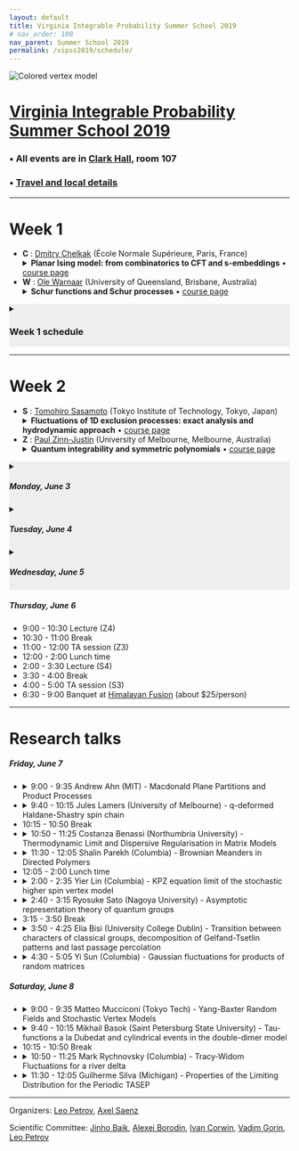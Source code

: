 ```yaml
---
layout: default
title: Virginia Integrable Probability Summer School 2019
# nav_order: 100
nav_parent: Summer School 2019
permalink: /vipss2019/schedule/
---
```


<img class="mb-4" src="{{site.url}}/img/color-vertex.jpg" style="max-width:100%" alt="Colored vertex model">

<h1 class="mb-3"><a href="{{site.url}}/vipss2019/">Virginia Integrable Probability Summer School 2019</a></h1>

### &bull; All events are in [Clark Hall](https://goo.gl/maps/KgajNcWymQ8aP9SX8), room 107

### &bull; <a href="{{site.url}}/vipss2019/travel_local/">Travel and local details</a>

---

# Week 1

<ul>
<li> <b>C</b> : <a href="http://www.pdmi.ras.ru/~dchelkak/index_en.html">Dmitry Chelkak</a> (École Normale Supérieure, Paris, France)
<details>
<summary><strong>Planar Ising model: from combinatorics to CFT and s-embeddings</strong> &bull; <a href="{{site.url}}/vipss2019/chelkak/">course page</a></summary>
<div style="padding:10px">In theoretical physics, the critical planar Ising model serves as a toy example, in which many precursors of Conformal Field Theory objects and structures exist and can be studied directly in discrete, before passing to the small mesh size limit. Mathematically, a number of results on convergence and conformal invariance of such limits were established during the last decade, both for correlation functions and for interfaces (domain walls) arising in the model. In this mini-course we plan to discuss

<ul>
<li> discrete fermions and the Kadanoff-Ceva spin-disorder formalism - crucial tools that allow one to analyse the planar Ising model;</li>
<li> streamlined version of the classical computation of the magnetization via orthogonal polynomials; </li>
<li> results on convergence of critical correlation functions (energy densities, spins, ...) in bounded domains to CFT limits;</li>
<li> recent ideas on appropriate embeddings of weighted planar graphs that play the same role for the planar Ising model as Tutte’s barycentric embeddings do for random walks, allowing one to use discrete complex analysis techniques beyond "regular" lattices.</li>
</ul>
</div>
</details>
</li>



<li> <b>W</b> : <a href="https://people.smp.uq.edu.au/OleWarnaar/">Ole Warnaar</a> (University of Queensland, Brisbane, Australia)
<details>
<summary><strong>Schur functions and Schur processes</strong> &bull; <a href="{{site.url}}/vipss2019/warnaar/">course page</a></summary>
</details>
</li>
</ul>

<details style="background:#EEEEEE">
<summary>
<h3>Week 1 schedule</h3>
</summary>
<h5 id="monday-may-27">Monday, May 27</h5>
<ul>
  <li>08:55 - 09:00 Opening remarks</li>
  <li>9:00 - 10:30 Lecture (C1)</li>
  <li>10:30 - 11:00 Break</li>
  <li>11:00 - 12:00 TA session (C1)</li>
  <li>12:00 - 2:00 Lunch time</li>
  <li>2:00 - 3:30 Lecture (W1)</li>
  <li>3:30 - 4:00 Break</li>
  <li>4:00 - 5:00 TA session (W1)</li>
</ul>

<h5 id="tuesday-may-28">Tuesday, May 28</h5>
<ul>
  <li>9:00 - 10:30 Lecture (W2)</li>
  <li>10:30 - 11:00 Break</li>
  <li>11:00 - 12:00 TA session (W2)</li>
  <li>12:00 - 2:00 Lunch time</li>
  <li>2:00 - 3:30 Lecture (C2)</li>
  <li>3:30 - 4:00 Break</li>
  <li>4:00 - 5:00 TA session (C2)</li>
</ul>

<h5 id="wednesday-may-29">Wednesday, May 29</h5>
<ul>
  <li>9:00 - 10:30 Lecture (C3)</li>
  <li>10:30 - 11:00 Break</li>
  <li>11:00 - 12:00 TA session (C3)</li>
  <li>Free time / collaboration</li>
</ul>

<h5 id="thursday-may-30">Thursday, May 30</h5>
<ul>
<li>9:00 - 10:30 Lecture (W3)</li>
<li>10:30 - 11:00 Break</li>
<li>11:00 - 12:00 TA session (W3)</li>
<li>12:00 - 2:00 Lunch time</li>
<li><details>
<summary>2:00 - 3:00 Research talk: Marianna Russkikh (University of Geneva) - Dimers and embeddings</summary>
<div style="padding:10px">
One of the main questions in the context of the universality and
conformal invariance of a critical 2D lattice model is to find an
embedding which geometrically encodes the weights of the model and
that admits “nice” discretizations of Laplace and Cauchy-Riemann
operators. We establish a correspondence between dimer models on a
bipartite graph and circle patterns with the combinatorics of that
graph. We describe how to construct a circle pattern of a dimer
planar graph using its Kasteleyn weights. We also introduce the
definition of discrete holomorphicity on such an embedding. We
discuss the link between these functions and actual continuous
holomorphic functions.
<br>
Based on:
<ul>
<li>“Dimers and Circles” joint with R. Kenyon, W. Lam, S.
Ramassamy;</li>
<li>“Holomorphic functions on t-embeddings of planar graphs” joint with D. Chelkak, B. Laslier.</li>
</ul>
</div>
</details>
</li>
<li>3:00 - 3:30 Break</li>
<li>3:30 - 5:00 Lecture (C4)</li>
</ul>

<h5 id="friday-may-31">Friday, May 31</h5>

<ul>
<li>9:00 - 10:30 Lecture (W4)</li>
<li>10:30 - 11:00 Break with snacks</li>
<li><details>
<summary>11:00 - 12:00 Research talk: Guillaume Barraquand (ENS) - Diffusions in random environment</summary>
<div style="padding:10px">
We will consider the effect of adding a space-time white noise drift to a
collection of independent Brownian motions. Using an integrable
discretization of the model, we will see that the extreme value behavior
for these diffusions is governed by the Kardar-Parisi-Zhang universality
class which arises in random growth models and random matrix theory. <br />This
talk is based on joint works with Ivan Corwin and Mark Rychnovsky.
</div>
</details></li>
<li>
<details><summary>12:15 - 1:15 Research talk: Cesar Cuenca (MIT) - Probability measures of representation theoretic origin</summary> 
<div style="padding:10px">
We introduce the BC type Z-measures as members of a 4-parameter family of point processes, with origins in the representation theory of the infinite-dimensional orthogonal and symplectic groups. The main result we present is that the BC type Z-measures are determinantal point processes with explicit correlation kernels, in terms of hypergeometric functions. In joint work with Grigori Olshanski, we have defined natural q-analogues of the BC type Z-measures. Our construction is based on the theory of q-hypergeometric orthogonal polynomials, though we hope that these measures can also be constructed from the representation theory of quantum groups. The last part of the talk is a brief overview of the quantization of the BC type Z-measures.
</div>
</details>
</li>
<li>Free time / collaboration</li>
</ul>
</details>

---

<h1 id="week-2">Week 2</h1>

<ul>
<li> <b>S</b> : <a href="https://search.star.titech.ac.jp/titech-ss/pursuer.act?event=outside&amp;key_t2r2Rid=CTT100380272&amp;lang=en">Tomohiro Sasamoto</a> (Tokyo Institute of Technology, Tokyo, Japan) 
<details>
<summary><strong>Fluctuations of 1D exclusion processes: exact analysis and hydrodynamic approach</strong> &bull; <a href="http://frg.int-prob.org/vipss2019/sasamoto/">course page</a></summary>
<div style="padding:10px">
One dimensional exclusion processes are stochastic processes in which many particles perform random walks under exclusion constraint. They have been playing important role in the fields of stochastic interacting systems in probability theory and non-equilibrium statistical mechanics in physics. For the last two decades, fluctuations of the processes have been studied quite intensively, since the seminal work by Johansson[1-1] on totally asymmetric simple exclusion process (TASEP) showing that the current fluctuation of TASEP with step initial condition is described by the GUE Tracy-Widom distribution. There have been a vast accumulation of generalizations and related results, but there are still many intriguing questions and problems to be solved.
<br /><br />
In these lectures, we discuss a few new directions in the studies of fluctuations of exclusion processes. We also stress that such studies provide valuable insight to other methods based on hydrodynamic ideas which can be applied to a wider class of interacting particle systems. In the first lecture we review the basics of the subject. After introducing a few models such as the asymmetric simple exclusion process(ASEP) and the Kardar-Parisi-Zhang (KPZ) equation, we explain how one can study their fluctuations for the case of TASEP[1-2]. In the second lecture, we show that an approach introduced in [2] using Frobenius determinant can be applied to a large class of models in a unified manner. In the third lecture we explain our recent result on a two-species exclusion process and connection to the nonlinear fluctuating hydrodynamics[3]. In the last lecture we will consider an application of the techniques to study the large derivation in the symmetric exclusion process[4-1,2].
<br /><br />
<strong>References</strong>
<ul>
<li>[1-1] K. Johansson, Shape fluctuations and random matrices, Commun. Math. Phys. (2009) 437-476. [arXiv:math/9903134]</li>
<li>[1-2] T. Sasamoto, Fluctuations of the one-dimensional asymmetric exclusion process using random matrix 
techniques, J. Stat. Mech. (2007) P07007. [arXiv:0705.2942]</li>
<li>[2] T. Imamura, T. Sasamoto, Fluctuations for stationary q- TASEP, to appear in Prob. Th. Rel. Fields. [arXiv:1701.05991]</li>
<li>[3] Z. Chen, J. de Gier, I. Hiki, T. Sasamoto, Exact confirmation of 1D nonlinear fluctuating hydrodynamics for a two-species exclusion process, Phys. Rev. Lett. 120, 240601 (2018). [arXiv:1803.06829]</li>
<li>[4-1] T. Imamura, K. Mallick, T. Sasamoto, Large deviations of a tracer in the symmetric exclusion process, 
Phys. Rev. Lett. 118, 160601 (2017). [arXiv:1701.05991]</li>
<li>[4-2] T. Imamura, K. Mallick, T. Sasamoto, Distribution of a tagged particle position in the one-dimensional symmetric simple exclusion process with two-sided Bernoulli initial condition, arXiv:1810.06131.</li>
</ul>
</div>
</details>


</li>
<li> <b>Z</b> : <a href="http://blogs.unimelb.edu.au/paul-zinn-justin/">Paul Zinn-Justin</a> (University of Melbourne, Melbourne, Australia) 
<details>
<summary><strong>Quantum integrability and symmetric polynomials</strong> &bull; <a href="http://frg.int-prob.org/vipss2019/zinnjustin/">course page</a></summary>
</details>
</li>
</ul>

<details style="background:#EEEEEE">
<summary>
<h5 id="monday-june-3">Monday, June 3</h5>
</summary>
<ul>
  <li>9:00 - 10:30 Lecture (S1)</li>
  <li>10:30 - 11:00 Break</li>
  <li>11:00 - 12:00 TA session (S1)</li>
  <li>12:00 - 2:00 Lunch time</li>
  <li>2:00 - 3:30 Lecture (Z1)</li>
  <li>3:30 - 4:00 Break</li>
  <li>4:00 - 5:00 TA session (Z1)</li>
</ul>
</details>

<details style="background:#EEEEEE">
<summary>
<h5 id="tuesday-june-4">Tuesday, June 4</h5>
</summary>
<ul>
  <li>9:00 - 10:30 Lecture (Z2)</li>
  <li>10:30 - 11:00 Break</li>
  <li>11:00 - 12:00 TA session (Z2)</li>
  <li>12:00 - 2:00 Lunch time</li>
  <li>2:00 - 3:30 Lecture (S2)</li>
  <li>3:30 - 4:00 Break</li>
  <li>4:00 - 5:00 TA session (S2)</li>
</ul>
</details>

<details style="background:#EEEEEE">
<summary>
<h5 id="wednesday-june-5">Wednesday, June 5</h5>
</summary>
<ul>
  <li>9:00 - 10:30 Lecture (S3)</li>
  <li>10:30 - 11:00 Break</li>
  <li>11:00 - 12:30 Lecture (Z3)</li>
  <li>Free time / collaboration</li>
</ul>
</details>

<h5 id="thursday-june-6">Thursday, June 6</h5>

<ul>
  <li>9:00 - 10:30 Lecture (Z4)</li>
  <li>10:30 - 11:00 Break</li>
  <li>11:00 - 12:00 TA session (Z3)</li>
  <li>12:00 - 2:00 Lunch time</li>
  <li>2:00 - 3:30 Lecture (S4)</li>
  <li>3:30 - 4:00 Break</li>
  <li>4:00 - 5:00 TA session (S3)</li>
  <li>6:30 - 9:00 Banquet at <a href="https://goo.gl/maps/abuvp4DkkHK4YsQs7">Himalayan Fusion</a> (about $25/person)</li>
</ul>

---

<h1 class="mb-3">Research talks</h1>

##### Friday, June 7

<ul>
<li><details><summary>9:00 - 9:35 Andrew Ahn (MIT) - Macdonald Plane Partitions and Product Processes</summary><div style="padding:10px">
The Macdonald plane partitions are a two-parameter family of deformation of the q^vol measure on random plane partitions. It was shown that, under a suitable limit, the Macdonald plane partitions degenerate to products of beta Jacobi ensembles, where the notion of product for arbitrary beta is an extension of free multiplication for unitarily invariant random matrices. We discuss a difference operators method which can be used to access global asymptotics of the Macdonald plane partitions. Under a suitable limit transition, we discuss how this method can be applied to access global asymptotics of products of beta Jacobi ensembles.
</div></details></li>
<li><details><summary>9:40 - 10:15 Jules Lamers (University of Melbourne) - q-deformed Haldane-Shastry spin chain</summary><div style="padding:10px">
Abstract TBA
</div></details></li>
<li>10:15 - 10:50 Break</li>
<li><details><summary>10:50 - 11:25 Costanza Benassi (Northumbria University) - Thermodynamic Limit and Dispersive Regularisation in Matrix Models</summary><div style="padding:10px">
We show that Hermitian Matrix Models support the occurrence of a new type of phase transition characterised by dispersive regularisation of the order parameter near the critical point. Using the identification of the partition function with a solution of a reduction of the Toda hierarchy, known as Volterra system, we argue that the singularity is resolved via the onset of a multi-dimensional dispersive shock of the order parameter in the space of coupling constants. This analysis explains the origin and mechanism leading to the emergence of chaotic behaviours observed in M6 matrix models and extends its validity to even nonlinearity of arbitrary order. Based on a joint work with A. Moro (arXiv:1903.11473).
</div></details></li>
<li><details><summary>11:30 - 12:05 Shalin Parekh (Columbia) - Brownian Meanders in Directed Polymers</summary><div style="padding:10px">
Stochastic partial differential equations (SPDEs) such as the KPZ
equation arise naturally as scaling limits of various probabilistic and
physical models which are driven or directed by i.i.d. weights. However,
obtaining precise information about the behavior of solutions to these
SPDEs poses tremendous difficulties. So far, the most fruitful approach has
been to look at exactly solvable models which converge to these SPDEs, and
then extract information about the SPDE from the limiting models. One such
exactly solvable model is the Log-Gamma directed polymer. In this talk, we
will realize a multiplicative-noise stochastic heat equation on a half
space as a limit of these Log-Gamma polymers, and we will prove a
surprising identity in distribution for such equations using the exact
solvability. Our analysis involves obtaining intricate estimates for random
walks conditioned to stay positive.
</div></details></li>
<li>12:05 - 2:00 Lunch time</li>
<li><details><summary>2:00 - 2:35 Yier Lin (Columbia) - KPZ equation limit of the stochastic higher spin vertex model</summary><div style="padding:10px">
We consider the stochastic higher spin six vertex model introduced by Corwin and Petrov with general integer spin parameter $I, J$. Starting from near stationary initial condition, we prove that the stochastic higher spin six vertex  model converges to the KPZ equation under weakly asymmetric scaling. This generalizes a result of Corwin et al.  from $I = J =1$ (stochastic six vertex model) to general $I, J$.
</div></details></li>
<li><details><summary>2:40 - 3:15 Ryosuke Sato (Nagoya University) - Asymptotic representation theory of quantum groups</summary><div style="padding:10px">
Asymptotic representation theory means studies of characters
and unitary representations of inductive limit groups, for instance, the
infinite-dimensional unitary group. A fundamental idea of asymptotic
representation theory is to correspond characters to probability
measures on a graph giving from branching rules of representations. In
this talk, we discuss a natural quantization of this framework, that is,
natural character theory of inductive systems of (compact) quantum
groups. In particular, we give serious thought when a given inductive
system consists of quantum unitary groups.
</div></details></li>
<li>3:15 - 3:50 Break</li>
<li><details><summary>3:50 - 4:25 Elia Bisi (University College Dublin) - Transition between characters of classical groups, decomposition
of Gelfand-Tsetlin patterns and last passage percolation</summary><div style="padding:10px">
We introduce two families of symmetric polynomials that interpolate between
irreducible characters of Sp(2n,C) and SO(2n+1,C) and between irreducible
characters of SO(2n,C) and SO(2n+1,C).
We then study the last passage percolation model with various symmetries
via a number of identities that involve orthogonal/symplectic characters
and our interpolating polynomials, thus going beyond the link with
classical Schur polynomials originally found by Baik and Rains. We
achieve this by applying the Robinson-Schensted-Knuth correspondence to
triangular arrays and using a decomposition procedure for Gelfand-Tsetlin
patterns.
As an application, we provide an explanation of why the Tracy-Widom GOE and
GSE distributions from random matrix theory admit formulations in terms of
both Fredholm determinants and Fredholm Pfaffians.
</div></details></li>
<li><details><summary>4:30 - 5:05 Yi Sun (Columbia) - Gaussian fluctuations for products of random matrices</summary><div style="padding:10px">
This talk concerns singular values of M-fold products of i.i.d. right-unitarily invariant N x N random matrix ensembles. As N tends to infinity, the height function of the Lyapunov exponents converges to a deterministic limit by work of Voiculescu and Nica-Speicher for M fixed and by work of Newman and Isopi-Newman for M tending to infinity with N.   In this talk, I will show for a variety of ensembles that fluctuations of these height functions about their mean converge to explicit Gaussian fields which are log-correlated for M fixed and have a white noise component for M tending to infinity with N.  These ensembles include rectangular Ginibre matrices, truncated Haar-random unitary matrices, and right-unitarily invariant matrices with fixed singular values.  I will sketch our technique, which derives a central limit theorem for global fluctuations via certain conditions on the multivariate Bessel generating function, a Laplace-transform-like object associated to the spectral measures of these matrix products. This is joint work with Vadim Gorin.
</div></details></li>
</ul>

##### Saturday, June 8

<ul>
<li><details><summary>9:00 - 9:35 Matteo Mucciconi (Tokyo Tech) - Yang-Baxter Random Fields and Stochastic Vertex Models</summary><div style="padding:10px">
Starting from the notion of bijectivization of the Yang-Baxter
equation [BP] we construct random fields of Young diagrams whose measure is
described by spin Hall-Littlewood functions (sHL) and spin q-Whittaker
functions (sqW).
These are two families of special symmetric functions recently introduced
in [B], [BW] that generalize Hall-Littlewood and q-Whittaker functions. The
bijectivization formalism uncovers a Schur processes like structure for a
number of stochastic integrable vertex models that are obtained as
marginals of the fields of Young diagram. Among these we have the six
vertex model, the higher spin vertex model or a rather complicated
push-type system that generalizes the q-Hahn pushTASEP [CMP].
We also discover q-difference operators acting diagonally on the sHL and
sqW functions and we use them to write formulas for observables of the
vertex models.
<br>
The talk is based on collaboration with A. Bufetov and L. Petrov.
<br><br>
References:
<br>
*[B]   <a href="https://arxiv.org/abs/1410.0976">*A. Borodin, "On a family of symmetric rational functions"</a>
<br>
*[BP]   <a href="https://arxiv.org/abs/1712.04584">*A. Bufetov and L. Petrov, "Yang-Baxter field for spin
Hall-Littlewood symmetric functions"</a>
<br>
*[BW]   <a href="https://arxiv.org/abs/1701.06292">*A. Borodin and M. Wheeler, "Spin q-Whittaker polynomials"</a>
<br>
*[CMP]   <a href="https://arxiv.org/abs/1811.06475">*I. Corwin, K. Matveev and L. Petrov, "The q-Hahn pushTASEP"</a>
</div></details></li>
<li><details><summary>9:40 - 10:15 Mikhail Basok (Saint Petersburg State University) - Tau-functions a la Dubedat and cylindrical events in the double-dimer model</summary><div style="padding:10px">
Double-dimer model on a given graph is a random loop ensemble that is obtained by sampling two independent dimer configurations taken uniformly at random and removing double edges. Given a simplpy-conected domain and a sequence of "discrete" domains, drawn on a square grid, that approximate this domain (we assume that the step of the grid tends to zero) one can consider the corresponding sequence of random loop ensembles induced by the double dimer model in each discrete domain (seen as a subgraph of the square grid). It was predicted by R. Kenyon that this sequence of random loop ensembles converges to Conformal Loop Ensemble with parameter 4 (CLE(4)) sampled in the original domain. Recently his conjecture was deeply supported by a breakthrough work of J. Dubedat: in this work a large family of observables called topological correlators is introduced and it is shown that given sequence of a Temperley discretizations of a simply connected domain topological correlators converge to the corresponding observables for CLE(4). As a biproduct Dubedat showed that topological correlators for CLE(4) coinside with Jimbo-Miwa isomonodromic tau functions; this correspondens seems to be interesting in its own side. It turns out that these results of Dubedat acturally characterize the limit of double-dimer loop ensembles, i.e. the following corollary holds: if the sequence of measures induced by double-dimer ensembles in discrete domains is tight then it converges to CLE(4). We will discuss these results of J. Dubedat and the machinary developed to extract this corollary. Based on a joint work with Dmitry Chelkak (Paris).
</div></details></li>
<li>10:15 - 10:50 Break</li>
<li><details><summary>10:50 - 11:25 Mark Rychnovsky (Columbia) - 
Tracy-Widom Fluctuations for a river delta
</summary>
<div style="padding:10px">
We consider an exactly solvable directed first passage
percolation model for a river delta. We prove that asymptotically
the width of the river delta of length L is order $L^{2/3}$ with
Tracy-Widom fluctuations of order $L^{4/9}$. We can also
reformulate this result as a Tracy-Widom limit theorem for an
interacting particle system sitting above pushTASEP.
</div></details></li>
<li><details><summary>11:30 - 12:05 Guilherme Silva (Michigan) - Properties of the Limiting Distribution for the Periodic TASEP</summary><div style="padding:10px">
It is now a classical result that the one-point fluctuations of the height function in the TASEP (with step initial data) converge, in a suitable scaling, to the Tracy-Widom distribution $F_2$. In addition to the remarkable universality feature of $F_2$, appearing in dozens of different models that are seemingly unrelated, this distribution also enjoys several nice different characterizations, for instance it can be given in terms of a somewhat simple Fredholm determinant, or in terms of a solution to the Painlev\'e II equation, or yet expressed via a Riemann-Hilbert problem.
<br><br>
Recently, Baik and Liu found an expression for the limiting distribution for the periodic TASEP. Their formula, somewhat complicated, gives this limiting distribution in terms of a Fredholm determinant. In this talk, after reviewing the just mentioned facts, we plan to explain how to obtain other expressions for Baik-Zhipeng's distribution in terms of a Riemann-Hilbert problem, or yet in terms of a nonlocal PDE, along very much the same spirit of the aforementioned properties of the Tracy-Widom distribution.
<br><br>
This is based on work in progress with Jinho Baik (University of Michigan) and Zhipeng Liu (University of Kansas)
</div></details></li>
</ul>

---

Organizers: <a href="mailto:lenia.petrov@gmail.com"><i class="fa fa-envelope" aria-hidden="true"></i> Leo Petrov</a>,
<a href="mailto:ais6a@virginia.edu"><i class="fa fa-envelope" aria-hidden="true"></i> Axel Saenz</a>

Scientific Committee: <a href="http://www.math.lsa.umich.edu/~baik/Welcome.html">Jinho Baik</a>, <a href="http://math.mit.edu/directory/profile.php?pid=1222/">Alexei Borodin</a>, <a href="http://www.math.columbia.edu/~corwin/">Ivan Corwin</a>, <a href="https://www.mccme.ru/~vadicgor/">Vadim Gorin</a>, <a href="https://lpetrov.cc">Leo Petrov</a>


